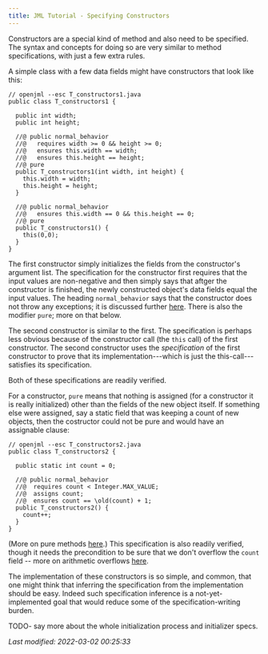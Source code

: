 ```yaml
---
title: JML Tutorial - Specifying Constructors
---
```


Constructors are a special kind of method and also need to be specified. The syntax and concepts for doing so are very similar to method specifications, with just a few extra rules.

A simple class with a few data fields might have constructors that look like this:
```
// openjml --esc T_constructors1.java
public class T_constructors1 {

  public int width;
  public int height;

  //@ public normal_behavior
  //@   requires width >= 0 && height >= 0;
  //@   ensures this.width == width;
  //@   ensures this.height == height;
  //@ pure
  public T_constructors1(int width, int height) {
    this.width = width;
    this.height = height;
  }

  //@ public normal_behavior
  //@   ensures this.width == 0 && this.height == 0;
  //@ pure
  public T_constructors1() {
    this(0,0);
  }
}
```

The first constructor simply initializes the fields from the constructor's argument list. The specification for the constructor first requires that the 
input values are non-negative and then simply says that aftger the constructor is finished, the newly constructed object's data fields equal the input
values. The heading `normal_behavior` says that the constructor does not throw any exceptions; it is discussed further [here](TBD).
There is also the modifier `pure`; more on that below.

The second constructor is similar to the first. The specification is perhaps less obvious because of the constructor call (the `this` call) of the first
constructor. The second constructor uses the _specification_ of the first constructor to prove that its implementation---which is just the this-call--- satisfies its specification.

Both of these specifications are readily verified.

For a constructor, `pure` means that nothing is assigned (for a constructor it is really initialized) other than the
fields of the new object itself. If something else were assigned, say a static field that was keeping a count of new objects, then the costructor could not be pure and would have an assignable clause:
```
// openjml --esc T_constructors2.java
public class T_constructors2 {

  public static int count = 0;

  //@ public normal_behavior
  //@  requires count < Integer.MAX_VALUE;
  //@  assigns count;
  //@  ensures count == \old(count) + 1;
  public T_constructors2() {
    count++;
  }
}
``` 

(More on pure methods [here](TBD).)
This specification is also readily verified, though it needs the precondition to be sure that we don't overflow the `count` field -- more on arithmetic overflows [here](Arithmetic).

The implementation of these constructors is so simple, and common, that one might think that inferring the specification from the implementation should be easy. Indeed such specification inference is a not-yet-implemented goal that would reduce some of the specification-writing burden.

TODO- say more about the whole initialization process and initializer specs.


_Last modified: 2022-03-02 00:25:33_